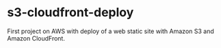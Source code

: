 # s3-cloudfront-deploy
First project on AWS with deploy of a web static site with Amazon S3 and Amazon CloudFront.
